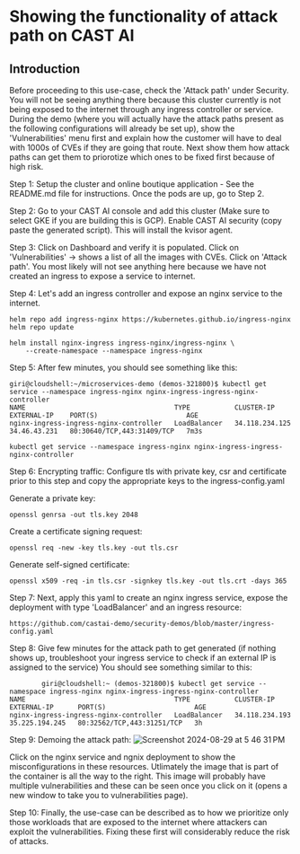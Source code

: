 # Showing the functionality of attack path on CAST AI

## Introduction
Before proceeding to this use-case, check the 'Attack path' under Security. 
You will not be seeing anything there because this cluster currently is not being exposed to the internet through any ingress controller or service.
During the demo (where you will actually have the attack paths present as the following configurations will already be set up), show the 
'Vulnerabilities' menu first and explain how the customer will have to deal with 1000s of CVEs if they are going that route.
Next show them how attack paths can get them to priorotize which ones to be fixed first because of high risk.

Step 1: Setup the cluster and online boutique application - See the README.md file for instructions. Once the pods are up, go to Step 2.

Step 2: Go to your CAST AI console and add this cluster (Make sure to select GKE if you are building this is GCP). 
        Enable CAST AI security (copy paste the generated script). This will install the kvisor agent.

Step 3: Click on Dashboard and verify it is populated. Click on 'Vulnerabilities' -> shows a list of all the images with CVEs. 
        Click on 'Attack path'. You most likely will not see anything here because we have not created an ingress to expose a service to internet.
        
Step 4: Let's add an ingress controller and expose an nginx service to the internet.

```
helm repo add ingress-nginx https://kubernetes.github.io/ingress-nginx
helm repo update
```

```
helm install nginx-ingress ingress-nginx/ingress-nginx \
    --create-namespace --namespace ingress-nginx
```
Step 5: 
After few minutes, you should see something like this:
```
giri@cloudshell:~/microservices-demo (demos-321800)$ kubectl get service --namespace ingress-nginx nginx-ingress-ingress-nginx-controller
NAME                                     TYPE           CLUSTER-IP       EXTERNAL-IP    PORT(S)                      AGE
nginx-ingress-ingress-nginx-controller   LoadBalancer   34.118.234.125   34.46.43.231   80:30640/TCP,443:31409/TCP   7m3s
```
```
kubectl get service --namespace ingress-nginx nginx-ingress-ingress-nginx-controller
```
Step 6:
Encrypting traffic:
Configure tls with private key, csr and certificate prior to this step and copy the appropriate keys to the ingress-config.yaml 

Generate a private key:
```
openssl genrsa -out tls.key 2048
```

Create a certificate signing request:
```
openssl req -new -key tls.key -out tls.csr
```

Generate self-signed certificate:
```
openssl x509 -req -in tls.csr -signkey tls.key -out tls.crt -days 365
```
Step 7: 
Next, apply this yaml to create an nginx ingress service, expose the deployment with type 'LoadBalancer' and an ingress resource:
```
https://github.com/castai-demo/security-demos/blob/master/ingress-config.yaml
```
Step 8: Give few minutes for the attack path to get generated (if nothing shows up, troubleshoot your ingress service to check if an external IP is assigned to the service)
        You should see something similar to this:
```
        giri@cloudshell:~ (demos-321800)$ kubectl get service --namespace ingress-nginx nginx-ingress-ingress-nginx-controller
NAME                                     TYPE           CLUSTER-IP       EXTERNAL-IP      PORT(S)                      AGE
nginx-ingress-ingress-nginx-controller   LoadBalancer   34.118.234.193   35.225.194.245   80:32562/TCP,443:31251/TCP   3h
```
Step 9: Demoing the attack path:
        ![Screenshot 2024-08-29 at 5 46 31 PM](https://github.com/user-attachments/assets/642940dd-3fb3-4a96-a5dc-89349e97d6bd)

Click on the nginx service and ngnix deployment to show the misconfigurations in these resources.
Utlimately the image that is part of the container is all the way to the right. 
This image will probably have multiple vulnerabilities and these can be seen once you click on it (opens a new window to take you to vulnerabilities page).

Step 10: Finally, the use-case can be described as to how we prioritize only those workloads that are exposed to the internet 
         where attackers can exploit the vulnerabilities. Fixing these first will considerably reduce the risk of attacks.


